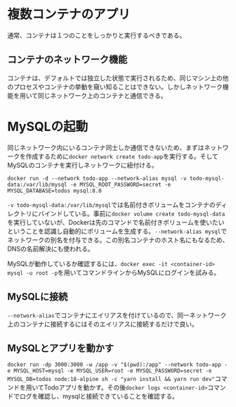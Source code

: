 # 複数コンテナのアプリ

通常、コンテナは１つのことをしっかりと実行するべきである。

## コンテナのネットワーク機能

コンテナは、デフォルトでは独立した状態で実行されるため、同じマシン上の他のプロセスやコンテナの挙動を窺い知ることはできない。しかしネットワーク機能を用いて同じネットワーク上のコンテナと通信できる。

# MySQLの起動

同じネットワーク内にいるコンテナ同士しか通信できないため、まずはネットワークを作成するために`docker network create todo-app`を実行する。そしてMySQLのコンテナを実行しネットワークに紐付ける。

`docker run -d --network todo-app --network-alias mysql -v todo-mysql-data:/var/lib/mysql -e MYSQL_ROOT_PASSWORD=secret -e MYSQL_DATABASE=todos mysql:8.0`

`-v todo-mysql-data:/var/lib/mysql`では名前付きボリュームをコンテナのディレクトリにバインドしている。事前に`docker volume create todo-mysql-data`を実行していないが、Dockerは先のコマンドで名前付きボリュームを使いたいということを認識し自動的にボリュームを生成する。`--network-alias mysql`でネットワークの別名を付与できる。この別名コンテナのホスト名にもなるため、DNSの名前解決にも使われる。

MySQLが動作しているか確認するには、`docker exec -it <container-id> mysql -u root -p`を用いてコマンドラインからMySQLにログインを試みる。

## MySQLに接続

`--network-alias`でコンテナにエイリアスを付けているので、同一ネットワーク上のコンテナに接続するにはそのエイリアスに接続するだけで良い。

## MySQLとアプリを動かす

`docker run -dp 3000:3000 -w /app -v "$(pwd):/app" --network todo-app -e MYSQL_HOST=mysql -e MYSQL_USER=root -e MYSQL_PASSWORD=secret -e MYSQL_DB=todos node:18-alpine sh -c "yarn install && yarn run dev"`コマンドを用いてTodoアプリを動かす。その後`docker logs <container-id>`コマンドでログを確認し、mysqlと接続できていることを確認する。
